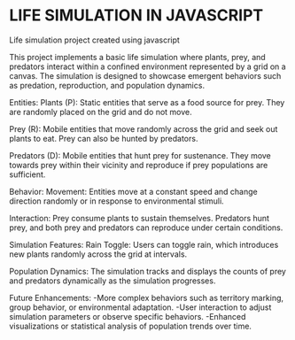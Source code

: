 # LIFE SIMULATION IN JAVASCRIPT
 Life simulation project created using javascript

This project implements a basic life simulation where plants, prey, and predators interact within a confined environment represented by a grid on a canvas. The simulation is designed to showcase emergent behaviors such as predation, reproduction, and population dynamics.

Entities:
Plants (P): Static entities that serve as a food source for prey. They are randomly placed on the grid and do not move.

Prey (R): Mobile entities that move randomly across the grid and seek out plants to eat. Prey can also be hunted by predators.

Predators (D): Mobile entities that hunt prey for sustenance. They move towards prey within their vicinity and reproduce if prey populations are sufficient.

Behavior:
Movement: Entities move at a constant speed and change direction randomly or in response to environmental stimuli.

Interaction: Prey consume plants to sustain themselves. Predators hunt prey, and both prey and predators can reproduce under certain conditions.

Simulation Features:
Rain Toggle: Users can toggle rain, which introduces new plants randomly across the grid at intervals.

Population Dynamics: The simulation tracks and displays the counts of prey and predators dynamically as the simulation progresses.

Future Enhancements:
     -More complex behaviors such as territory marking, group behavior, or environmental adaptation.
     -User interaction to adjust simulation parameters or observe specific behaviors.
     -Enhanced visualizations or statistical analysis of population trends over time.